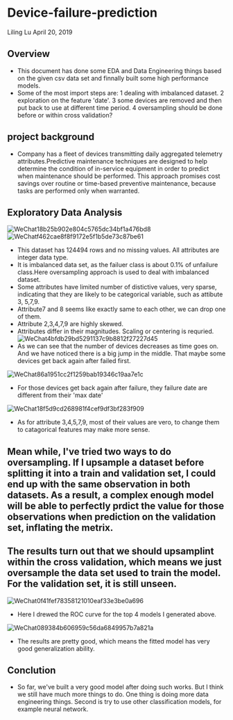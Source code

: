 # Device-failure-prediction
Liling Lu
April 20, 2019
## Overview
* This document has done some EDA and Data Engineering things based on the given csv data set and finnally built some high performance models.
* Some of the most import steps are: 1 dealing with imbalanced dataset. 2 exploration on the feature 'date'. 3 some devices are removed and then put back to use at different time period. 4 oversampling should be done before or within cross validation?
## project background
* Company has a fleet of devices transmitting daily aggregated telemetry attributes.Predictive maintenance techniques are designed to help determine the condition of in-service  equipment in order to predict when maintenance should be performed. This approach promises cost savings over routine or time-based preventive  maintenance, because tasks are performed only when warranted.
## Exploratory Data Analysis

![WeChat18b25b902e804c5765dc34bf1a476bd8](https://user-images.githubusercontent.com/40584525/56835120-2ded0780-6828-11e9-9a7a-1cb0aba4d1b3.png)
![WeChatf462cae8f8f9172e5f1b5de73c87be61](https://user-images.githubusercontent.com/40584525/56835125-30e7f800-6828-11e9-938c-471d42a15a4c.png)
* This dataset has 124494 rows and no missing values. All attributes are integer data type.
* It is imbalanced data set, as the failuer class is about 0.1% of unfailure class.Here oversampling approach is used to deal with imbalanced dataset.
* Some attributes have limited number of distictive values, very sparse, indicating that they are likely to be categorical variable, such as attibute 3, 5,7,9.
* Attribute7 and 8 seems like exactly same to each other, we can drop one of them.
* Attribute 2,3,4,7,9 are highly skewed.
* Attributes differ in their magnitudes. Scaling or centering is requried.
![WeChat4bfdb29bd5291137c9b8812f27227d45](https://user-images.githubusercontent.com/40584525/56835547-60e3cb00-6829-11e9-832c-cf98064e35af.png)
* As we can see that the  number of devices decreases as time goes on. And we have noticed there is a big jump in the middle. That maybe some devices get back again after failed first.

![WeChat86a1951cc2f1259bab19346c19aa7e1c](https://user-images.githubusercontent.com/40584525/56835953-81f8eb80-682a-11e9-9998-9cb5e3a6ac17.png)

* For those devices get back again after failure, they failure date are different from their 'max date'

![WeChat18f5d9cd268981f4cef9df3bf283f909](https://user-images.githubusercontent.com/40584525/56836286-a1dcdf00-682b-11e9-964c-4adee3267e07.png)

* As for attribute 3,4,5,7,9, most of their values are vero, to change them to catagorical features may make more sense.

## Mean while, I've tried two ways to do oversampling. If I upsample a dataset before splitting it into a train and validation set, I could end up with the same observation in both datasets. As a result, a complex enough model will be able to perfectly prdict the value for those observations when prediction on the validation set, inflating the metrix.
## The results turn out that we should upsamplint within the cross validation, which means we just oversample the data set used to train the model. For the validation set, it is still unseen.
![WeChat0f41fef78358121010eaf33e3be0a696](https://user-images.githubusercontent.com/40584525/56836325-bf11ad80-682b-11e9-82e2-c7285d6beeef.png)
* Here I drewed the ROC curve for the top 4 models I generated above.
 
![WeChat089384b606959c56da6849957b7a821a](https://user-images.githubusercontent.com/40584525/56836328-c20c9e00-682b-11e9-9180-b32ccfae9c0c.png)

* The results are pretty good, which means the fitted model has very good generalization ability.
## Conclution
* So far, we've built a very good model after doing such works. But I think we still have much more things to do. One thing is doing more data engineering things. Second is try to use other classification models, for example neural network.
